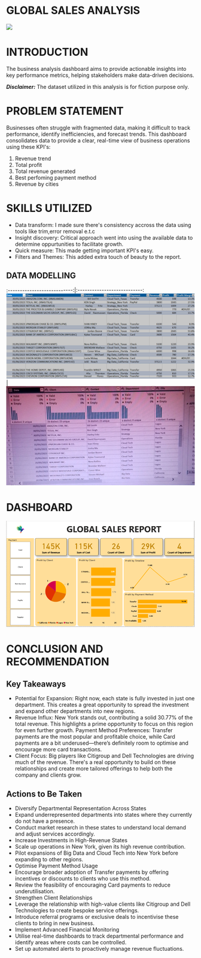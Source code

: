# GLOBAL SALES ANALYSIS
![](Introduction.jpg)

# INTRODUCTION

The business analysis dashboard aims to provide actionable insights into key performance metrics, helping stakeholders make data-driven decisions.

**_Disclaimer:_** The dataset utilized in this analysis is for fiction purpose only.

# PROBLEM STATEMENT

Businesses often struggle with fragmented data, making it difficult to track performance, identify inefficiencies, and forecast trends. This dashboard consolidates data to provide a clear, real-time view of business operations using these KPI's:
1. Revenue trend
2. Total profit
3. Total revenue generated
4. Best perfoming payment method
5. Revenue by cities

# SKILLS UTILIZED

- Data transform: I made sure there's consistency accross the data using tools like trim,error removal e.t.c
- Insight discovery: Critical approach went into using the available data to determine oppurtunities to facilitate growth.
- Quick measure: This made getting important KPI's easy.
- Filters and Themes: This added extra touch of beauty to the report.

## DATA MODELLING

:---------------------------:|:---------------------------:
![](Excel_data.png)|![](Query_View.jpg)

# DASHBOARD

![](Dashboard.png)

# CONCLUSION AND RECOMMENDATION

## Key Takeaways

- Potential for Expansion: Right now, each state is fully invested in just one department. This creates a great opportunity to spread the investment and expand other departments into new regions.
- Revenue Influx: New York stands out, contributing a solid 30.77% of the total revenue. This highlights a prime opportunity to focus on this region for even further growth.
Payment Method Preferences: Transfer payments are the most popular and profitable choice, while Card payments are a bit underused—there’s definitely room to optimise and encourage more card transactions.
- Client Focus: Big players like Citigroup and Dell Technologies are driving much of the revenue. There's a real opportunity to build on these relationships and create more tailored offerings to help both the company and clients grow.
## Actions to Be Taken

- Diversify Departmental Representation Across States
- Expand underrepresented departments into states where they currently do not have a presence.
- Conduct market research in these states to understand local demand and adjust services accordingly.
- Increase Investments in High-Revenue States
- Scale up operations in New York, given its high revenue contribution.
- Pilot expansions of Big Data and Cloud Tech into New York before expanding to other regions.
- Optimise Payment Method Usage
- Encourage broader adoption of Transfer payments by offering incentives or discounts to clients who use this method.
- Review the feasibility of encouraging Card payments to reduce underutilisation.
- Strengthen Client Relationships
- Leverage the relationship with high-value clients like Citigroup and Dell Technologies to create bespoke service offerings.
- Introduce referral programs or exclusive deals to incentivise these clients to bring in new business.
- Implement Advanced Financial Monitoring
- Utilise real-time dashboards to track departmental performance and identify areas where costs can be controlled.
- Set up automated alerts to proactively manage revenue fluctuations.






















